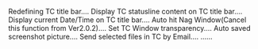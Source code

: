 Redefining TC title bar....
Display TC statusline content on TC title bar....
Display current Date/Time on TC title bar....
Auto hit Nag Window(Cancel this function from Ver2.0.2)....
Set TC Window transparency....
Auto saved screenshot picture....
Send selected files in TC by Email....
......